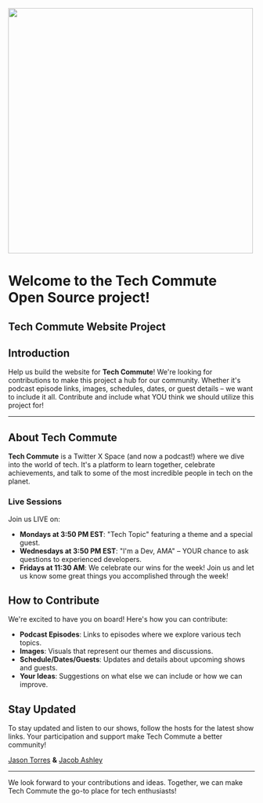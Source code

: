 <img src="https://cdn.discordapp.com/attachments/908482825358020608/1194452218368245760/techcommuteTransparent.png?ex=65b06750&is=659df250&hm=3c6cfd1d27ed9489f86b7e8f72b364054e0adf01938a3a113cbd37c7f7d3effe&" style= " width: 500px;"> 
<br>

# Welcome to the Tech Commute Open Source project!

## Tech Commute Website Project

## Introduction

Help us build the website for **Tech Commute**! We're looking for contributions to make this project a hub for our community. Whether it's podcast episode links, images, schedules, dates, or guest details – we want to include it all. Contribute and include what YOU think we should utilize this project for!

<hr>

## About Tech Commute

**Tech Commute** is a Twitter X Space (and now a podcast!) where we dive into the world of tech. It's a platform to learn together, celebrate achievements, and talk to some of the most incredible people in tech on the planet.

### Live Sessions

Join us LIVE on:

- **Mondays at 3:50 PM EST**: "Tech Topic" featuring a theme and a special guest.
- **Wednesdays at 3:50 PM EST**: "I'm a Dev, AMA" – YOUR chance to ask questions to experienced developers.
- **Fridays at 11:30 AM**: We celebrate our wins for the week! Join us and let us know some great things you accomplished through the week!

## How to Contribute

We're excited to have you on board! Here's how you can contribute:

- **Podcast Episodes**: Links to episodes where we explore various tech topics.
- **Images**: Visuals that represent our themes and discussions.
- **Schedule/Dates/Guests**: Updates and details about upcoming shows and guests.
- **Your Ideas**: Suggestions on what else we can include or how we can improve.

## Stay Updated

To stay updated and listen to our shows, follow the hosts for the latest show links. Your participation and support make Tech Commute a better community!

[Jason Torres](https://twitter.com/TasonJorres) **&** [Jacob Ashley](https://twitter.com/arcadejacob)

---

We look forward to your contributions and ideas. Together, we can make Tech Commute the go-to place for tech enthusiasts!
